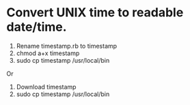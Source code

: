 Convert UNIX time to readable date/time.
=============

1. Rename timestamp.rb to timestamp
2. chmod a+x timestamp
3. sudo cp timestamp /usr/local/bin

Or

1. Download timestamp
2. sudo cp timestamp /usr/local/bin
